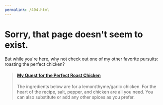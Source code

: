 ```yaml
---
permalink: /404.html
---
```


# Sorry, that page doesn't seem to exist.

But while you're here, why not check out one of my other favorite
pursuits: roasting the perfect chicken?

<blockquote class="embedly-card" data-card-key="d4b2de9886e24e7fbfb1f4e707b0452d" data-card-type="article"><h4><a href="https://medium.com/@mizzao/my-quest-for-the-perfect-roast-chicken-474418ea3051">My Quest for the Perfect Roast Chicken</a></h4><p>The ingredients below are for a lemon/thyme/garlic chicken. For the heart of the recipe, salt, pepper, and chicken are all you need. You can also substitute or add any other spices as you prefer.</p></blockquote>
<script async src="//cdn.embedly.com/widgets/platform.js" charset="UTF-8"></script>
